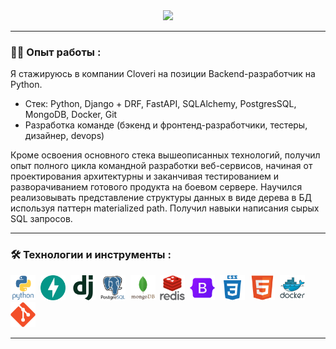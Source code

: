 <div id="header" align="center">
  <img src="https://media.giphy.com/media/M9gbBd9nbDrOTu1Mqx/giphy.gif" width="100"/>
  <div id="badges">
    
  </div>
  
</div>

---

### :man_technologist: Опыт работы :
Я стажируюсь в компании Cloveri на позиции Backend-разработчик на Python.

- Стек: Python, Django + DRF, FastAPI, SQLAlchemy, PostgresSQL, MongoDB, Docker, Git
- Разработка команде (бэкенд и фронтенд-разработчики, тестеры, дизайнер, devops)

Кроме освоения основного стека вышеописанных технологий, получил опыт полного цикла командной разработки веб-сервисов, начиная от проектирования архитектурны и заканчивая тестированием и разворачиванием готового продукта на боевом сервере. Научился реализовывать представление структуры данных в виде дерева в БД используя паттерн materialized path. Получил навыки написания сырых SQL запросов.

---

### :hammer_and_wrench: Технологии и инструменты :
<div>
  <img src="https://github.com/devicons/devicon/blob/master/icons/python/python-original-wordmark.svg"  title="python" alt="python" width="40" height="40"/>&nbsp;
  <img src="https://github.com/devicons/devicon/blob/master/icons/fastapi/fastapi-original.svg"  title="fastapi" alt="fastapi" width="40" height="40"/>&nbsp;
  <img src="https://github.com/devicons/devicon/blob/master/icons/django/django-plain.svg"  title="django" alt="django" width="40" height="40"/>&nbsp;
  <img src="https://github.com/devicons/devicon/blob/master/icons/postgresql/postgresql-original-wordmark.svg"  title="postgresql" alt="postgresql" width="40" height="40"/>&nbsp;
  <img src="https://github.com/devicons/devicon/blob/master/icons/mongodb/mongodb-original-wordmark.svg"  title="mongodb" alt="mongodb" width="40" height="40"/>&nbsp;
  <img src="https://github.com/devicons/devicon/blob/master/icons/redis/redis-original-wordmark.svg"  title="redis" alt="redis" width="40" height="40"/>&nbsp;
  <img src="https://github.com/devicons/devicon/blob/master/icons/bootstrap/bootstrap-original.svg"  title="bootstrap" alt="bootstrap" width="40" height="40"/>&nbsp;
  <img src="https://github.com/devicons/devicon/blob/master/icons/css3/css3-plain-wordmark.svg"  title="CSS3" alt="CSS" width="40" height="40"/>&nbsp;
  <img src="https://github.com/devicons/devicon/blob/master/icons/html5/html5-original.svg" title="HTML5" alt="HTML" width="40" height="40"/>&nbsp;
  <img src="https://github.com/devicons/devicon/blob/master/icons/docker/docker-original-wordmark.svg" title="docker" **alt="docker" width="40" height="40"/>
  <img src="https://github.com/devicons/devicon/blob/master/icons/git/git-original.svg" title="Git" **alt="Git" width="40" height="40"/>
</div>

---

